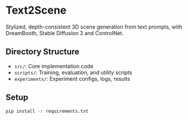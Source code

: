 # Text2Scene

Stylized, depth-consistent 3D scene generation from text prompts, with DreamBooth, Stable Diffusion 3 and ControlNet.

## Directory Structure

- `src/`: Core implementation code
- `scripts/`: Training, evaluation, and utility scripts
- `experiments/`: Experiment configs, logs, results

## Setup

```bash
pip install -r requirements.txt
